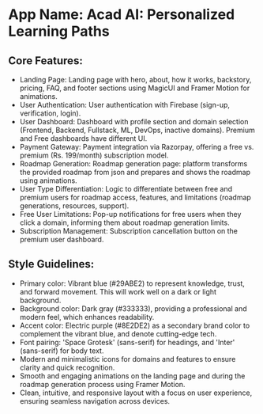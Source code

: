 # **App Name**: Acad AI: Personalized Learning Paths

## Core Features:

- Landing Page: Landing page with hero, about, how it works, backstory, pricing, FAQ, and footer sections using MagicUI and Framer Motion for animations.
- User Authentication: User authentication with Firebase (sign-up, verification, login).
- User Dashboard: Dashboard with profile section and domain selection (Frontend, Backend, Fullstack, ML, DevOps, inactive domains). Premium and Free dashboards have different UI.
- Payment Gateway: Payment integration via Razorpay, offering a free vs. premium (Rs. 199/month) subscription model.
- Roadmap Generation: Roadmap generation page: platform transforms the provided roadmap from json and prepares and shows the roadmap using animations.
- User Type Differentiation: Logic to differentiate between free and premium users for roadmap access, features, and limitations (roadmap generations, resources, support).
- Free User Limitations: Pop-up notifications for free users when they click a domain, informing them about roadmap generation limits.
- Subscription Management: Subscription cancellation button on the premium user dashboard.

## Style Guidelines:

- Primary color: Vibrant blue (#29ABE2) to represent knowledge, trust, and forward movement. This will work well on a dark or light background.
- Background color: Dark gray (#333333), providing a professional and modern feel, which enhances readability.
- Accent color: Electric purple (#8E2DE2) as a secondary brand color to complement the vibrant blue, and denote cutting-edge tech.
- Font pairing: 'Space Grotesk' (sans-serif) for headings, and 'Inter' (sans-serif) for body text.
- Modern and minimalistic icons for domains and features to ensure clarity and quick recognition.
- Smooth and engaging animations on the landing page and during the roadmap generation process using Framer Motion.
- Clean, intuitive, and responsive layout with a focus on user experience, ensuring seamless navigation across devices.